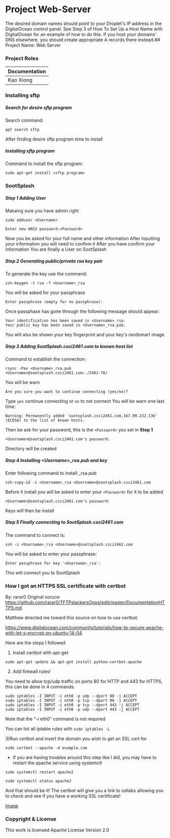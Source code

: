 # Project Web-Server

The desired domain names should point to your Droplet's IP address in the DigitalOcean control panel. See Step 3 of How To Set Up a Host Name with DigitalOcean for an example of how to do this. If you host your domains' DNS elsewhere, you should create appropriate A records there instead.## Project Name: Web Server

### Project Roles
| **Documentation** |
| ----------------- |
| Kao Xiong         |


### Installing sftp 

 ##### Search for desire sftp program

 Search command:
 ~~~shell
 apt search sftp
 ~~~
 After finding desire sftp program time to install

 ##### Installing sftp program

 Command to install the sftp program:
 ~~~shell
 sudo apt-get install <sftp program>
 ~~~


### SootSplash

 ##### Step 1 Adding User 

 Makaing sure you have admin right
 ~~~shell
 sudo adduser <Username>
 ~~~
 ~~~shell
 Enter new UNIX password:<Password>
 ~~~
 Now you be asked for your full name and other information
 After inputting your information you will need to confirm it
 After you have confirm your information
 You are finally a User on SootSplash

 ##### Step 2 Generating public/private rsa key pair

 To generate the key use the command:
 ~~~shell
 ssh-keygen -t rsa -f <Username>_rsa
 ~~~
 You will be asked for your passphrase
 ~~~shell
 Enter passphrase (empty for no passphrase): 
 ~~~
 Once passphase has gone through the following message should appear:
 ~~~shell
 Your identification has been saved in <Username>_rsa.
 Your public key has been saved in <Username>_rsa.pub.
 ~~~
 You will also be shown your key fingerprint
 and your key's randomart image

 ##### Step 3 Adding SootSplash.csci2461.com to known host list

 Command to establish the connection:
 ~~~shell
 rsync -Pav <Username>_rsa.pub <Username>@sootsplash.csci2461.com:./2461-70/
 ~~~
 You will be warn
 ~~~shell
 Are you sure you want to continue connecting (yes/no)?
 ~~~
 Type ```yes``` continue connecting or ```no``` to not connect
 You will be warn one last time:
 ~~~shell
 Warning: Permanently added 'sootsplash.csci2461.com,167.99.232.136' (ECDSA) to the list of known hosts.
 ~~~
 Then be ask for your password, this is the ```<Password>``` you set in **Step 1** 
 ~~~shell
 <Username>@sootsplash.csci2461.com's password: 
 ~~~
 Directory will be created 

 ##### Step 4 Installing \<Username>_rsa.pub and key

 Enter following command to install <Username>_rsa.pub
 ~~~shell
 ssh-copy-id -i <Username>_rsa <Username>@sootsplash.csci2461.com
 ~~~
 Before it install you will be asked to enter your ```<Password>``` for it to be added
 ~~~shell
 <Username>@sootsplash.csci2461.com's password: 
 ~~~
 Keys will then be install

 ##### Step 5 Finally connecting to SootSplash.csci2461.com

 The command to connect is:
 ~~~shell
 ssh -i <Username>_rsa <Username>@sootsplash.csci2461.com
 ~~~
 You will be asked to enter your passphrase:
 ~~~shell
 Enter passphrase for key '<Username>_rsa': 
 ~~~
 This will connect you to SootSplash

### How I got an HTTPS SSL certificate with certbot
By: rarar0
Original soruce: https://github.com/rarar0/TFTPslackersOops/edit/master/DocumentationHTTPS.md

Matthew directed me toward this source on how to use certbot: 

https://www.digitalocean.com/community/tutorials/how-to-secure-apache-with-let-s-encrypt-on-ubuntu-14-04

Here are the steps I followed

1) Install certbot with apt-get

```
sudo apt-get update && apt-get install python-certbot-apache
```

2) Add firewall rules!

You need to allow tcp/udp traffic on ports 80 for HTTP and 443 for HTTPS, this can be done in 4 commands.
```
sudo iptables -I INPUT -i eth0 -p udp --dport 80 -j ACCEPT
sudo iptables -I INPUT -i eth0 -p tcp --dport 80 -j ACCEPT
sudo iptables -I INPUT -i eth0 -p tcp --dport 443 -j ACCEPT
sudo iptables -I INPUT -i eth0 -p udp --dport 443 -j ACCEPT
```
Note that the "-i eth0" command is not required

You can list all iptable rules with ```sudo iptables -L```


3)Run certbot and insert the domain you wish to get an SSL cert for

```
sudo certbot --apache -d example.com
```

* If you are having troubles around this step like I did, you may have to restart the apache service using systemctl

```
sudo systemctl restart apache2
```

```
sudo systemctl status apache2
```

And that should be it! The certbot will give you a link to ssllabs allowing you to check and see if you have a working
SSL certificate!

[Image](https://i.imgur.com/pocPsdK.png)

### Copyright & License
 This work is licensed Apache License Version 2.0 

